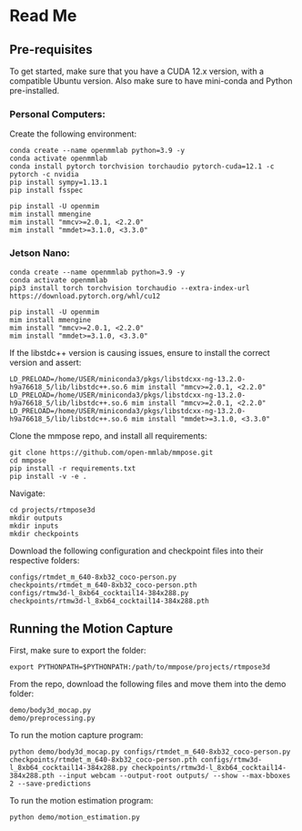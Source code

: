 # Read Me

## Pre-requisites

To get started, make sure that you have a CUDA 12.x version, with a compatible Ubuntu version. Also make sure to have mini-conda and Python pre-installed.

### Personal Computers:

Create the following environment:

```
conda create --name openmmlab python=3.9 -y
conda activate openmmlab
conda install pytorch torchvision torchaudio pytorch-cuda=12.1 -c pytorch -c nvidia
pip install sympy=1.13.1
pip install fsspec

pip install -U openmim
mim install mmengine
mim install "mmcv>=2.0.1, <2.2.0"
mim install "mmdet>=3.1.0, <3.3.0"
```

### Jetson Nano:

```
conda create --name openmmlab python=3.9 -y
conda activate openmmlab
pip3 install torch torchvision torchaudio --extra-index-url https://download.pytorch.org/whl/cu12

pip install -U openmim
mim install mmengine
mim install "mmcv>=2.0.1, <2.2.0"
mim install "mmdet>=3.1.0, <3.3.0"
```
If the libstdc++ version is causing issues, ensure to install the correct version and assert:
```
LD_PRELOAD=/home/USER/miniconda3/pkgs/libstdcxx-ng-13.2.0-h9a76618_5/lib/libstdc++.so.6 mim install "mmcv>=2.0.1, <2.2.0"
LD_PRELOAD=/home/USER/miniconda3/pkgs/libstdcxx-ng-13.2.0-h9a76618_5/lib/libstdc++.so.6 mim install "mmcv>=2.0.1, <2.2.0"
LD_PRELOAD=/home/USER/miniconda3/pkgs/libstdcxx-ng-13.2.0-h9a76618_5/lib/libstdc++.so.6 mim install "mmdet>=3.1.0, <3.3.0"
```

Clone the mmpose repo, and install all requirements:

```
git clone https://github.com/open-mmlab/mmpose.git
cd mmpose
pip install -r requirements.txt
pip install -v -e .
```

Navigate:

```
cd projects/rtmpose3d
mkdir outputs
mkdir inputs
mkdir checkpoints
```

Download the following configuration and checkpoint files into their respective folders:

```
configs/rtmdet_m_640-8xb32_coco-person.py 
checkpoints/rtmdet_m_640-8xb32_coco-person.pth 
configs/rtmw3d-l_8xb64_cocktail14-384x288.py 
checkpoints/rtmw3d-l_8xb64_cocktail14-384x288.pth
```

## Running the Motion Capture

First, make sure to export the folder:

```
export PYTHONPATH=$PYTHONPATH:/path/to/mmpose/projects/rtmpose3d
```

From the repo, download the following files and move them into the demo folder: 

```
demo/body3d_mocap.py
demo/preprocessing.py
```

To run the motion capture program:

```
python demo/body3d_mocap.py configs/rtmdet_m_640-8xb32_coco-person.py checkpoints/rtmdet_m_640-8xb32_coco-person.pth configs/rtmw3d-l_8xb64_cocktail14-384x288.py checkpoints/rtmw3d-l_8xb64_cocktail14-384x288.pth --input webcam --output-root outputs/ --show --max-bboxes 2 --save-predictions
```

To run the motion estimation program:

```
python demo/motion_estimation.py
```
